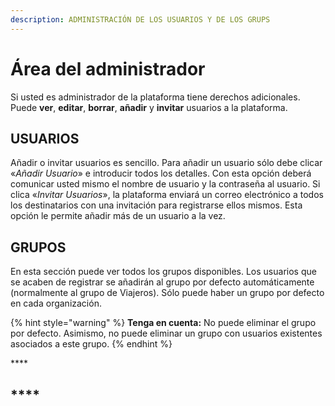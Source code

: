 ```yaml
---
description: ADMINISTRACIÓN DE LOS USUARIOS Y DE LOS GRUPS
---
```


# Área del administrador

Si usted es administrador de la plataforma tiene derechos adicionales. Puede **ver**, **editar**, **borrar**, **añadir** y **invitar** usuarios a la plataforma.

## USUARIOS

Añadir o invitar usuarios es sencillo. Para añadir un usuario sólo debe clicar «_Añadir Usuario_» e introducir todos los detalles. Con esta opción deberá comunicar usted mismo el nombre de usuario y la contraseña al usuario. Si clica «_Invitar Usuarios_», la plataforma enviará un correo electrónico a todos los destinatarios con una invitación para registrarse ellos mismos. Esta opción le permite añadir más de un usuario a la vez.

## **GRUPOS**

En esta sección puede ver todos los grupos disponibles. Los usuarios que se acaben de registrar se añadirán al grupo por defecto automáticamente \(normalmente al grupo de Viajeros\). Sólo puede haber un grupo por defecto en cada organización.

{% hint style="warning" %}
**Tenga en cuenta:** No puede eliminar el grupo por defecto. Asimismo, no puede eliminar un grupo con usuarios existentes asociados a este grupo.
{% endhint %}

\*\*\*\*

## \*\*\*\*

